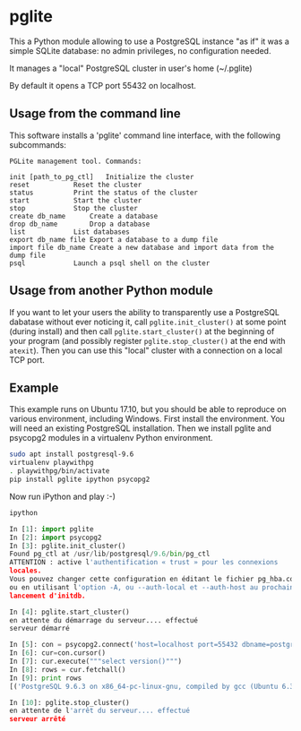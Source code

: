 # pglite

This a Python module allowing to use a PostgreSQL instance "as if" it was a simple SQLite database: no admin privileges, no configuration needed.

It manages a "local" PostgreSQL cluster in user's home (~/.pglite)

By default it opens a TCP port 55432 on localhost.

## Usage from the command line

This software installs a 'pglite' command line interface, with the following subcommands:

```
PGLite management tool. Commands:

init [path_to_pg_ctl]	Initialize the cluster
reset			Reset the cluster
status			Print the status of the cluster
start			Start the cluster
stop			Stop the cluster
create db_name		Create a database
drop db_name		Drop a database
list			List databases
export db_name file	Export a database to a dump file
import file db_name	Create a new database and import data from the dump file
psql			Launch a psql shell on the cluster
```

## Usage from another Python module

If you want to let your users the ability to transparently use a PostgreSQL dabatase without ever noticing it, call `pglite.init_cluster()` at some point (during install)
and then call `pglite.start_cluster()` at the beginning of your program (and possibly register `pglite.stop_cluster()` at the end with `atexit`). Then you can use
this "local" cluster with a connection on a local TCP port.

## Example

This example runs on Ubuntu 17.10, but you should be able to reproduce on various environment, including Windows.
First install the environment. You will need an existing PostgreSQL installation.
Then we install pglite and psycopg2 modules in a virtualenv Python environment.

```bash
sudo apt install postgresql-9.6
virtualenv playwithpg
. playwithpg/bin/activate
pip install pglite ipython psycopg2
```

Now run iPython and play :-)

```bash
ipython
```

```python
In [1]: import pglite
In [2]: import psycopg2
In [3]: pglite.init_cluster()
Found pg_ctl at /usr/lib/postgresql/9.6/bin/pg_ctl
ATTENTION : active l'authentification « trust » pour les connexions
locales.
Vous pouvez changer cette configuration en éditant le fichier pg_hba.conf
ou en utilisant l'option -A, ou --auth-local et --auth-host au prochain
lancement d'initdb.

In [4]: pglite.start_cluster()
en attente du démarrage du serveur.... effectué
serveur démarré

In [5]: con = psycopg2.connect('host=localhost port=55432 dbname=postgres')
In [6]: cur=con.cursor()
In [7]: cur.execute("""select version()""")
In [8]: rows = cur.fetchall()
In [9]: print rows
[('PostgreSQL 9.6.3 on x86_64-pc-linux-gnu, compiled by gcc (Ubuntu 6.3.0-12ubuntu2) 6.3.0 20170406, 64-bit',)]

In [10]: pglite.stop_cluster()
en attente de l'arrêt du serveur.... effectué
serveur arrêté
```
